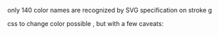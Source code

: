 
only 140 color names are recognized by SVG specification
on stroke g 

css to change color possible , but with a few caveats:

